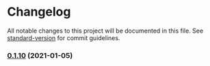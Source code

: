 # Changelog

All notable changes to this project will be documented in this file. See
[standard-version](https://github.com/conventional-changelog/standard-version) for commit guidelines.

### [0.1.10](https://github.com/CongenialData/components/compare/v0.1.9...v0.1.10) (2021-01-05)
